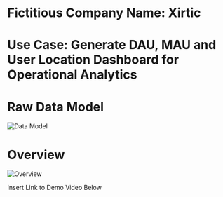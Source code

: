 # Fictitious Company Name: Xirtic
# Use Case: Generate DAU, MAU and User Location Dashboard for Operational Analytics

# Raw Data Model
![Data Model](https://user-images.githubusercontent.com/67676957/249593246-bf979115-f757-4c42-99e4-838ea9fb6f1d.png)

# Overview
![Overview](https://user-images.githubusercontent.com/67676957/250106665-48f37210-ec29-48dd-b281-1b90fe4c7466.png)

Insert Link to Demo Video Below


